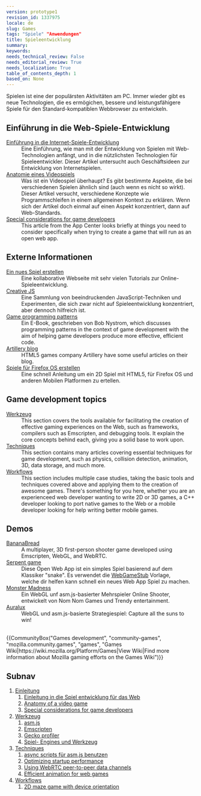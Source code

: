 ```yaml
---
version: prototype1
revision_id: 1337975
locale: de
slug: Games
tags: "Spiele" "Anwendungen"
title: Spieleentwicklung
summary: 
keywords: 
needs_technical_review: False
needs_editorial_review: True
needs_localization: True
table_of_contents_depth: 1
based_on: None
---
```

<div class="summary">
<p><span class="seoSummary">Spielen ist eine der populärsten Aktivitäten am PC. Immer wieder gibt es neue Technologien, die es ermögichen, bessere und leistungsfähigere Spiele für den Standard-kompatiblen Webbrowser zu entwickeln.</span></p>
</div>

<div class="column-container">
<div class="column-half">
<h2 id="Einführung_in_die_Web-Spiele-Entwicklung">Einführung in die Web-Spiele-Entwicklung</h2>

<dl>
 <dt><a href="/en-US/docs/Games/Introduction" title="/en-US/docs/Games/Introduction">Einführung in die Internet-Spiele-Entwicklung</a></dt>
 <dd>Eine Einführung, wie man mit der Entwicklung von Spielen mit Web-Technologien anfängt, und in die nützlichsten Technologien für Spieleentwickler.&nbsp;Dieser Artikel untersucht auch Geschäftsideen zur Entwicklung von Internetspielen.</dd>
 <dt><a href="/en-US/docs/Games/Anatomy_of_a_vIdeo_game">Anatomie eines Videospiels</a></dt>
 <dd>Was ist ein Videospiel überhaupt?&nbsp;Es gibt bestimmte Aspekte, die bei verschiedenen Spielen ähnlich sind (auch wenn es nicht so wirkt). Dieser Artikel versucht, verschiedene Konzepte wie Programmschleifen in einem allgemeinen Kontext zu erklären. Wenn sich der Artikel doch einmal auf einen Aspekt konzentriert, dann auf Web-Standards.</dd>
 <dt><a href="/en-US/docs/Web/Apps/Developing/Games/Special_considerations">Special considerations for game developers</a></dt>
 <dd>This article from the App Center looks briefly at things you need to consider specifically when trying to create a game that will run as an open web app.</dd>
</dl>

<h2 id="Externe_Informationen">Externe Informationen</h2>

<dl>
 <dt><a href="http://buildnewgames.com/">Ein nues Spiel erstellen</a></dt>
 <dd>Eine kollaborative Webseite mit sehr vielen Tutorials zur Online-Spieleentwicklung.</dd>
 <dt><a href="http://www.creativejs.com/">Creative JS</a></dt>
 <dd>Eine Sammlung von beeindruckenden JavaScript-Techniken und Experimenten, die sich zwar nicht auf Spieleentwicklung konzentriert, aber dennoch hilfreich ist.</dd>
 <dt><a href="http://gameprogrammingpatterns.com/">Game programming patterns</a></dt>
 <dd>Ein E-Book, geschrieben von&nbsp;Bob Nystrom, which discusses programming patterns in the context of game development with the aim of helping game developers produce more effective, efficient code.</dd>
 <dt><a href="http://blog.artillery.com/">Artillery blog</a></dt>
 <dd>HTML5 games company Artillery have some useful articles on their blog.</dd>
 <dt><a href="https://leanpub.com/buildinggamesforfirefoxos/">Spiele für&nbsp;Firefox OS erstellen</a></dt>
 <dd>Eine schnell Anleitung&nbsp;um ein&nbsp;2D Spiel&nbsp;mit&nbsp;HTML5, für Firefox OS und anderen&nbsp;Mobilen Platformen zu ertellen.</dd>
</dl>
</div>

<div class="column-half">
<h2 id="Game_development_topics">Game development topics</h2>

<dl>
 <dt><a href="/en-US/docs/Games/Tools">Werkzeug</a></dt>
 <dd>This section covers the tools available for facilitating the creation of effective gaming experiences on the Web, such as frameworks, compilers such as Emscripten, and debugging tools. It explain the core concepts behind each, giving you a solid base to work upon.</dd>
 <dt><a href="/en-US/docs/Games/Techniques">Techniques</a></dt>
 <dd>This section contains many articles covering essential techniques for game development, such as physics, collision detection, animation, 3D, data storage, and much more.</dd>
 <dt><a href="/en-US/docs/Games/Workflows">Workflows</a></dt>
 <dd>This section includes multiple case studies, taking the basic tools and techniques covered above and applying them to the creation of awesome games. There's something for you here, whether you are an experienceed web developer wanting to write 2D or 3D games, a C++ developer looking to port native games to the Web or a mobile developer looking for help writing better mobile games.</dd>
</dl>

<h2 id="Demos">Demos</h2>

<dl>
 <dt><a href="/en-US/demos/detail/bananabread" title="/en-US/demos/detail/bananabread">BananaBread</a></dt>
 <dd>A multiplayer, 3D first-person shooter game developed using Emscripten, WebGL, and WebRTC.</dd>
 <dt><a href="/en-US/docs/Web/Apps/Tutorials/Games/Serpent_game">Serpent game</a></dt>
 <dd>Diese&nbsp;Open Web App ist ein&nbsp;simples Spiel&nbsp;basierend&nbsp;auf dem Klassiker&nbsp;"snake". Es verwendet die&nbsp;<a class="external" href="https://github.com/mozilla/WebGameStub">WebGameStub</a>&nbsp;Vorlage, welche&nbsp;dir helfen kann schnell ein neues Web App Spiel zu machen.</dd>
 <dt><a href="https://hacks.mozilla.org/2013/12/monster-madness-creating-games-on-the-web-with-emscripten/">Monster Madness</a></dt>
 <dd>Ein WebGL unf asm.js-basierter&nbsp;Mehrspieler Online Shooter, entwickelt von&nbsp;Nom Nom Games und&nbsp;Trendy entertainment.</dd>
 <dt><a href="http://www.auraluxgame.com/game/">Auralux</a></dt>
 <dd>WebGL und asm.js-basierte&nbsp;Strategiespiel: Capture all the suns to win!</dd>
 <dd>&nbsp;</dd>
</dl>
</div>
</div>

<p>{{CommunityBox("Games development", "community-games", "mozilla.community.games", "games", "Games Wiki|https://wiki.mozilla.org/Platform/Games|View Wiki|Find more information about Mozilla gaming efforts on the Games Wiki")}}</p>

<h2 id="Subnav">Subnav</h2>

<ol>
 <li><a href="#">Einleitung</a>

  <ol>
   <li><a href="/en-US/docs/Games/Introduction" title="An introduction to the technologies useful for game developers and how to get started developing games using Web technologies. This article also looks at the business case for why it makes sense to create games for the Web">Einleitung in die Spiel entwicklung für das&nbsp;Web</a></li>
   <li><a href="/en-US/docs/Games/Anatomy" title="What is a video game, really? There are certain parts that are common between games (even if it doesn't seem like it). This article looks to explain concepts like main loops in a completely general context. When it does focus, it does so toward web standards.">Anatomy of a video game</a></li>
   <li><a href="/en-US/docs/Web/Apps/Developing/Games/Special_considerations" title="This article from the App Center looks briefly at things you need to consider spefically when trying to create a game that will run as an open web app.">Special considerations for game developers</a></li>
  </ol>
 </li>
 <li><a href="/en-US/docs/Games/Tools">Werkzeug</a>
  <ol>
   <li><a href="/en-US/docs/Games/Tools/asm.js" title="asm.js is a very limited subset of the JavaScript language, which can be greatly optimized and run in an ahead-of-time (AOT) compiling engine for much faster performance than your typical JavaScript performance. This is, of course, great for games.">asm.js</a></li>
   <li><a href="/en-US/docs/Emscripten" title="An LLVM to JavaScript compiler; with Emscripten, you can compile C++ and other languages that can compile to LLVM bytecode into high-performance JavaScript.">Emscripten</a></li>
   <li><a href="https://addons.mozilla.org/en-us/firefox/addon/gecko-profiler/" title="The Gecko profiler extension lets you profile your code to help figure out where your performance issues are so that you can make your game run at top speed.">Gecko profiler</a></li>
   <li><a href="/en-US/docs/Games/Tools/Engines_and_tools" title="A list of engines, templates and technologies useful to game developers.">Spiel- Engines und Werkzeug</a></li>
  </ol>
 </li>
 <li><a href="/en-US/docs/Games/Techniques">Techniques</a>
  <ol>
   <li><a href="/en-US/docs/Games/Techniques/Async_scripts" title="Especially when creating medium to large-sized games, async scripts are an essential technique to take advantage of, so that your game's JavaScript can be compiled off the main thread and be cached for future game running">async scripts für asm.js benutzen</a></li>
   <li><a href="/en-US/docs/Apps/Developing/Optimizing_startup_performance" title="How to make sure your game starts up quickly, smoothly, and without appearing to lock up the user's browser or device.">Optimizing startup performance</a></li>
   <li><a href="/en-US/docs/Games/WebRTC_data_channels" title="In addition to providing support for audio and video communication, WebRTC lets you set up peer-to-peer data channels to exchange text or binary data actively between your players.">Using WebRTC peer-to-peer data channels</a></li>
   <li><a href="/en-US/docs/Games/Techniques/Efficient_animation_for_web_games">Efficient animation for web games</a></li>
  </ol>
 </li>
 <li><a href="/en-US/docs/Games/Workflows">Workflows</a>
  <ol>
   <li><a href="/en-US/docs/Games/Workflows/HTML5_Gamedev_Phaser_Device_Orientation">2D maze game with device orientation</a></li>
  </ol>
 </li>
</ol>

